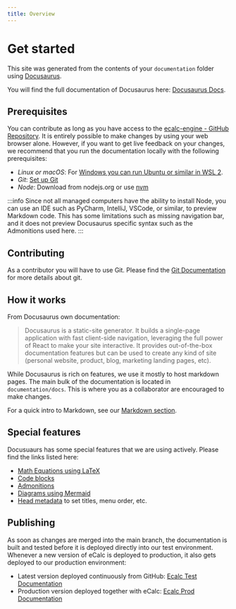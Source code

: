 ```yaml
---
title: Overview
---
```

# Get started
This site was generated from the contents of your `documentation` folder using [Docusaurus](https://docusaurus.io/).

You will find the full documentation of Docusaurus here: [Docusaurus Docs](https://docusaurus.io/docs/next).

## Prerequisites
You can contribute as long as you have access to the [ecalc-engine - GitHub Repository](https://github.com/equinor/ecalc-engine).
It is entirely possible to make changes by using your web browser alone. However, if you want to get live feedback on your
changes, we recommend that you run the documentation locally with the following prerequisites:

* *Linux or macOS*: For [Windows you can run Ubuntu or similar in WSL 2](https://docs.microsoft.com/en-us/windows/wsl/install-win10).
* *Git*: [Set up Git](../guides/01-git.md#setting-up-git)
* *Node*: Download from nodejs.org or use [nvm](https://github.com/nvm-sh/nvm)

:::info
Since not all managed computers have the ability to install Node, you can use an IDE such as PyCharm, IntelliJ, VSCode, or similar, to preview Markdown code.
This has some limitations such as missing navigation bar, and it does not preview Docusaurus specific syntax such as the Admonitions used here.
:::

## Contributing

As a contributor you will have to use Git. Please find the [Git Documentation](../guides/01-git.md) for more details about git.


## How it works

From Docusaurus own documentation:
> Docusaurus is a static-site generator. It builds a single-page application with fast client-side navigation, leveraging the full power of React to make your site interactive. It provides out-of-the-box documentation features but can be used to create any kind of site (personal website, product, blog, marketing landing pages, etc).

While Docusaurus is rich on features, we use it mostly to host markdown pages. The main bulk of the documentation is located in `documentation/docs`. This is where you as a collaborator are encouraged to make changes.

For a quick intro to Markdown, see our [Markdown section](02-markdown.md).

## Special features

Docusuaurs has some special features that we are using actively. Please find the links listed here:

* [Math Equations using LaTeX](https://docusaurus.io/docs/next/markdown-features/math-equations)
* [Code blocks](https://docusaurus.io/docs/next/markdown-features/code-blocks)
* [Admonitions](https://docusaurus.io/docs/next/markdown-features/admonitions)
* [Diagrams using Mermaid](https://docusaurus.io/docs/next/markdown-features/diagrams)
* [Head metadata](https://docusaurus.io/docs/next/markdown-features/head-metadata) to set titles, menu order, etc.

## Publishing

As soon as changes are merged into the main branch, the documentation is built and tested before it is deployed
directly into our test environment. Whenever a new version of eCalc is deployed to production, it also gets deployed
to our production environment:

* Latest version deployed continuously from GitHub: [Ecalc Test Documentation](https://test.ecalc.equinor.com/docs/)
* Production version deployed together with eCalc: [Ecalc Prod Documentation](https://ecalc.equinor.com/docs/)
